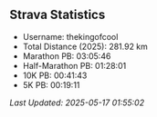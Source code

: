 


## Strava Statistics

- Username: thekingofcool
- Total Distance (2025): 281.92 km
- Marathon PB: 03:05:46
- Half-Marathon PB: 01:28:01
- 10K PB: 00:41:43
- 5K PB: 00:19:11

*Last Updated: 2025-05-17 01:55:02*
